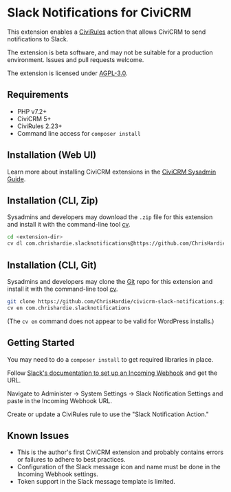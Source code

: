 # Slack Notifications for CiviCRM

This extension enables a [CiviRules](https://docs.civicrm.org/civirules/en/latest/) action that allows CiviCRM to send notifications to Slack.

The extension is beta software, and may not be suitable for a production environment. Issues and pull requests welcome.

The extension is licensed under [AGPL-3.0](LICENSE.txt).

## Requirements

* PHP v7.2+
* CiviCRM 5+
* CiviRules 2.23+
* Command line access for `composer install`

## Installation (Web UI)

Learn more about installing CiviCRM extensions in the [CiviCRM Sysadmin Guide](https://docs.civicrm.org/sysadmin/en/latest/customize/extensions/).

## Installation (CLI, Zip)

Sysadmins and developers may download the `.zip` file for this extension and
install it with the command-line tool [cv](https://github.com/civicrm/cv).

```bash
cd <extension-dir>
cv dl com.chrishardie.slacknotifications@https://github.com/ChrisHardie/civicrm-slack-notifications/archive/master.zip
```

## Installation (CLI, Git)

Sysadmins and developers may clone the [Git](https://en.wikipedia.org/wiki/Git) repo for this extension and
install it with the command-line tool [cv](https://github.com/civicrm/cv).

```bash
git clone https://github.com/ChrisHardie/civicrm-slack-notifications.git com.chrishardie.slacknotifications
cv en com.chrishardie.slacknotifications
```

(The `cv en` command does not appear to be valid for WordPress installs.)

## Getting Started

You may need to do a `composer install` to get required libraries in place.

Follow [Slack's documentation to set up an Incoming Webhook](https://slack.com/help/articles/115005265063-Incoming-webhooks-for-Slack) and get the URL.

Navigate to Administer -> System Settings -> Slack Notification Settings and paste in the Incoming Webhook URL.

Create or update a CiviRules rule to use the "Slack Notification Action."

## Known Issues

* This is the author's first CiviCRM extension and probably contains errors or failures to adhere to best practices.
* Configuration of the Slack message icon and name must be done in the Incoming Webhook settings.
* Token support in the Slack message template is limited.
